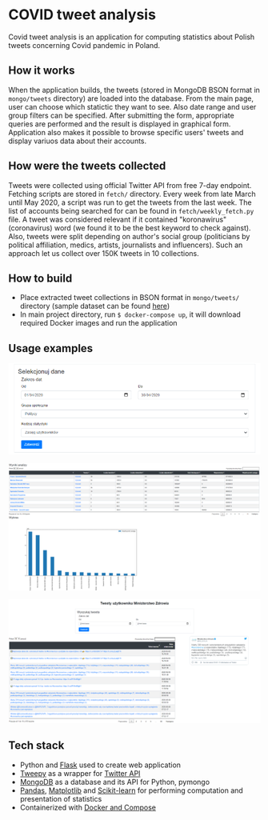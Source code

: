 # COVID tweet analysis
Covid tweet analysis is an application for computing statistics about Polish tweets concerning Covid pandemic in Poland.

## How it works
When the application builds, the tweets (stored in MongoDB BSON format in `mongo/tweets` directory) are loaded into the database. From the main page, user can choose which statictic they want to see. Also date range and user group filters can be specified. After submitting the form, appropriate queries are performed and the result is displayed in graphical form. Application also makes it possible to browse specific users' tweets and display variuos data about their accounts.

## How were the tweets collected
Tweets were collected using official Twitter API from free 7-day endpoint. Fetching scripts are stored in `fetch/` directory. Every week from late March until May 2020, a script was run to get the tweets from the last week. The list of accounts being searched for can be found in `fetch/weekly_fetch.py` file. A tweet was considered relevant if it contained "koronawirus" (coronavirus) word (we found it to be the best keyword to check against). Also, tweets were split depending on author's social group (politicians by political affiliation, medics, artists, journalists and influencers). Such an approach let us collect over 150K tweets in 10 collections.

## How to build
* Place extracted tweet collections in BSON format in `mongo/tweets/` directory (sample dataset can be found [here](https://drive.google.com/file/d/1wphr_CfjmV4pUreXEwaR_eFU9kLrqsEX/view)) 
* In main project directory, run `$ docker-compose up`, it will download required Docker images and run the application

## Usage examples
![Input form](screenshots/form.png)


![Analysis result](screenshots/analysis_results.png)


![User tweets](screenshots/user_tweets.png)


## Tech stack
- Python and [Flask](https://flask.palletsprojects.com/en/1.1.x/) used to create web application
- [Tweepy](https://www.tweepy.org/) as a wrapper for [Twitter API](https://developer.twitter.com/en/docs)
- [MongoDB](https://www.mongodb.com/) as a database and its API for Python, pymongo
- [Pandas](https://pandas.pydata.org/), [Matplotlib](https://matplotlib.org/) and [Scikit-learn](https://scikit-learn.org/stable/) for performing computation and presentation of statistics
- Containerized with [Docker and Compose](https://www.docker.com/)
